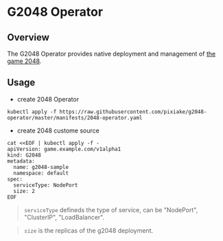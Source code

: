 # G2048 Operator
## Overview

The G2048 Operator provides native deployment and management of
[the game 2048](https://github.com/gabrielecirulli/2048).

## Usage

* create 2048 Operator
```
kubectl apply -f https://raw.githubusercontent.com/pixiake/g2048-operator/master/manifests/2048-operator.yaml
```
* create 2048 custome source
```
cat <<EOF | kubectl apply -f -
apiVersion: game.example.com/v1alpha1
kind: G2048
metadata:
  name: g2048-sample
  namespace: default
spec:
  serviceType: NodePort
  size: 2
EOF
```

> `serviceType` defineds the type of service, can be "NodePort", "ClusterIP", "LoadBalancer".

> `size` is the replicas of the g2048 deployment.